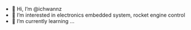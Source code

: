 - 👋 Hi, I’m @ichwannz
- 👀 I’m interested in electronics embedded system, rocket engine control
- 🌱 I’m currently learning ...

<!---
ichwannz/ichwannz is a ✨ special ✨ repository because its `README.md` (this file) appears on your GitHub profile.
You can click the Preview link to take a look at your changes.
--->
